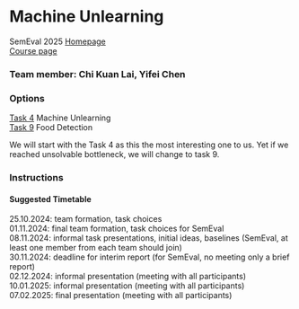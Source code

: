 # Machine Unlearning

SemEval 2025 [Homepage](https://semeval.github.io/SemEval2025/tasks) <br>
[Course page](https://github.com/cicl-iscl/cicl2024)

### Team member: Chi Kuan Lai, Yifei Chen <br>

### Options
[Task 4](https://llmunlearningsemeval2025.github.io/) Machine Unlearning <br>
[Task 9](https://food-hazard-detection-semeval-2025.github.io/) Food Detection <br>

We will start with the Task 4 as this the most interesting one to us. Yet if we reached unsolvable bottleneck, we will change to task 9.


### Instructions

#### Suggested Timetable
25.10.2024: team formation, task choices <br>
01.11.2024: final team formation, task choices for SemEval <br>
08.11.2024: informal task presentations, initial ideas, baselines (SemEval, at least one member from each team should join) <br>
30.11.2024: deadline for interim report (for SemEval, no meeting only a brief report) <br>
02.12.2024: informal presentation (meeting with all participants) <br>
10.01.2025: informal presentation (meeting with all participants) <br>
07.02.2025: final presentation (meeting with all participants) <br>



